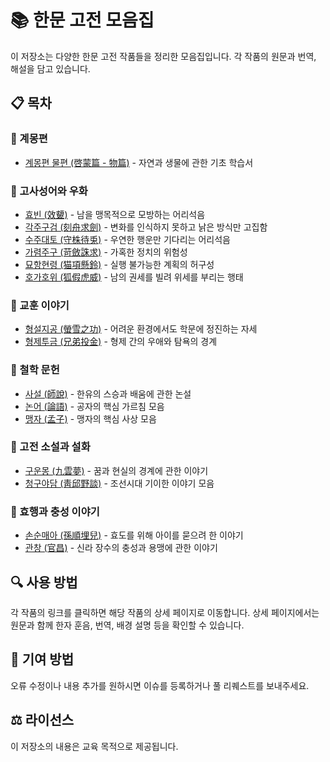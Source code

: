 # 📚 한문 고전 모음집

이 저장소는 다양한 한문 고전 작품들을 정리한 모음집입니다. 각 작품의 원문과 번역, 해설을 담고 있습니다.

## 📋 목차

### 📖 계몽편
- [계몽편 물편 (啓蒙篇 - 物篇)](./啓蒙篇-物篇/README.md) - 자연과 생물에 관한 기초 학습서

### 📖 고사성어와 우화
- [효빈 (效顰)](./效顰/README.md) - 남을 맹목적으로 모방하는 어리석음
- [각주구검 (刻舟求劍)](./刻舟求劍/README.md) - 변화를 인식하지 못하고 낡은 방식만 고집함
- [수주대토 (守株待兎)](./守株待兎/README.md) - 우연한 행운만 기다리는 어리석음
- [가렴주구 (苛斂誅求)](./苛斂誅求/README.md) - 가혹한 정치의 위험성
- [묘항현령 (猫項懸鈴)](./猫項懸鈴/README.md) - 실행 불가능한 계획의 허구성
- [호가호위 (狐假虎威)](./狐假虎威/README.md) - 남의 권세를 빌려 위세를 부리는 행태

### 📖 교훈 이야기
- [형설지공 (螢雪之功)](./螢雪之功/README.md) - 어려운 환경에서도 학문에 정진하는 자세
- [형제투금 (兄弟投金)](./兄弟投金/README.md) - 형제 간의 우애와 탐욕의 경계

### 📖 철학 문헌
- [사설 (師說)](./師說/README.md) - 한유의 스승과 배움에 관한 논설
- [논어 (論語)](./論語/README.md) - 공자의 핵심 가르침 모음
- [맹자 (孟子)](./孟子/README.md) - 맹자의 핵심 사상 모음

### 📖 고전 소설과 설화
- [구운몽 (九雲夢)](./九雲夢/README.md) - 꿈과 현실의 경계에 관한 이야기
- [청구야담 (靑邱野談)](./靑邱野談/README.md) - 조선시대 기이한 이야기 모음

### 📖 효행과 충성 이야기
- [손순매아 (孫順埋兒)](./孫順埋兒/README.md) - 효도를 위해 아이를 묻으려 한 이야기
- [관창 (官昌)](./官昌/README.md) - 신라 장수의 충성과 용맹에 관한 이야기

## 🔍 사용 방법
각 작품의 링크를 클릭하면 해당 작품의 상세 페이지로 이동합니다. 상세 페이지에서는 원문과 함께 한자 훈음, 번역, 배경 설명 등을 확인할 수 있습니다.

## 📝 기여 방법
오류 수정이나 내용 추가를 원하시면 이슈를 등록하거나 풀 리퀘스트를 보내주세요.

## ⚖️ 라이선스
이 저장소의 내용은 교육 목적으로 제공됩니다.
